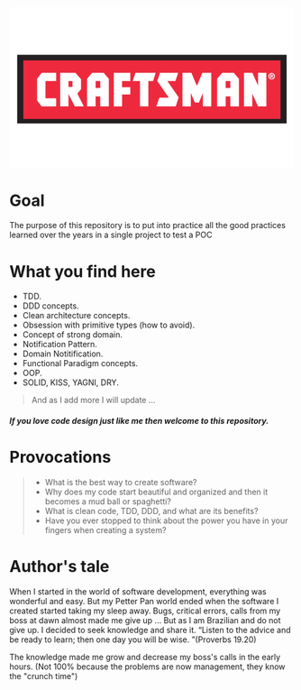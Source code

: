 ![](https://github.com/BrunoBMelo/dotnet-craftsman/blob/main/Docs/Images/crafstman.png)

# Goal

The purpose of this repository is to put into practice all the good practices learned over the years in a single project to test a POC

# What you find here
- TDD.
- DDD concepts. 
- Clean architecture concepts.
- Obsession with primitive types (how to avoid).
- Concept of strong domain.
- Notification Pattern.
- Domain Notitification.
- Functional Paradigm concepts.
- OOP.
- SOLID, KISS, YAGNI, DRY.

> And as I add more I will update ...

##### If you love code design just like me then welcome to this repository.


# Provocations

>  - What is the best way to create software?
>  - Why does my code start beautiful and organized and then it becomes a mud ball or spaghetti?
>  - What is clean code, TDD, DDD, and what are its benefits?
>  - Have you ever stopped to think about the power you have in your fingers when creating a system?

# Author's tale

When I started in the world of software development, everything was wonderful and easy.
But my Petter Pan world ended when the software I created started taking my sleep away.
Bugs, critical errors, calls from my boss at dawn almost made me give up ...
But as I am Brazilian and do not give up. I decided to seek knowledge and share it. “Listen to the advice and be ready to learn; then one day you will be wise. ”(Proverbs 19.20)

The knowledge made me grow and decrease my boss's calls in the early hours. (Not 100% because the problems are now management, they know the "crunch time")


